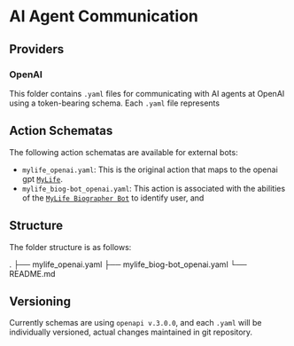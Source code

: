 # AI Agent Communication

## Providers

### OpenAI

This folder contains `.yaml` files for communicating with AI agents at OpenAI using a token-bearing schema. Each `.yaml` file represents

## Action Schematas

The following action schematas are available for external bots:

- `mylife_openai.yaml`: This is the original action that maps to the openai gpt [`MyLife`](https://chat.openai.com/g/g-rEjoOt9hN-mylife).
- `mylife_biog-bot_openai.yaml`: This action is associated with the abilities of the [`MyLife Biographer Bot`](https://chat.openai.com/g/g-QGzfgKj6I-mylife-biographer-bot) to identify user, and 

## Structure

The folder structure is as follows:

.
├── mylife_openai.yaml
├── mylife_biog-bot_openai.yaml
└── README.md

## Versioning

Currently schemas are using `openapi v.3.0.0`, and each `.yaml` will be individually versioned, actual changes maintained in git repository.
